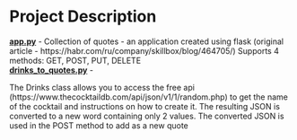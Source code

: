 <!--cocktails_to_quote_app-->
<h1>Project Description</h1>
<b><a href="https://github.com/Fanncola/cocktails_to_quote_app/blob/main/app.py">app.py</a></b> -  
Collection of quotes - an application created using flask (original article - https://habr.com/ru/company/skillbox/blog/464705/)
Supports 4 methods: GET, POST, PUT, DELETE </br>
<b><a href = "https://github.com/Fanncola/cocktails_to_quote_app/blob/main/drinks_to_quotes.py">drinks_to_quotes.py</a></b> - 
<p>The Drinks class allows you to access the free api (https://www.thecocktaildb.com/api/json/v1/1/random.php) to get the name of the cocktail and instructions on how to create it. The resulting JSON is converted to a new word containing only 2 values. The converted JSON is used in the POST method to add as a new quote</p>
